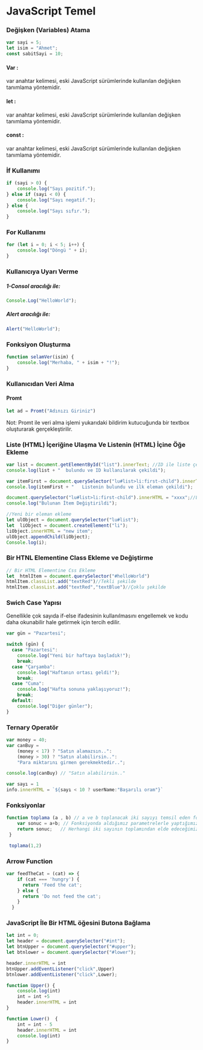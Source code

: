 # JavaScript Temel

### Değişken (Variables) Atama

```javascript
var sayi = 5;
let isim = "Ahmet";
const sabitSayi = 10;
```
#### Var :
var anahtar kelimesi, eski JavaScript sürümlerinde kullanılan değişken tanımlama yöntemidir.

#### let :
var anahtar kelimesi, eski JavaScript sürümlerinde kullanılan değişken tanımlama yöntemidir.

#### const :
var anahtar kelimesi, eski JavaScript sürümlerinde kullanılan değişken tanımlama yöntemidir.

### İf Kullanımı

```javascript
if (sayi > 0) {
    console.log("Sayı pozitif.");
} else if (sayi < 0) {
    console.log("Sayı negatif.");
} else {
    console.log("Sayı sıfır.");
}
```

### For Kullanımı

```javascript
for (let i = 0; i < 5; i++) {
    console.log("Döngü " + i);
}
```
### Kullanıcıya Uyarı Verme

##### 1-Consol aracılığı ile:

```javascript
Console.Log("HelloWorld");
```
##### Alert aracılığı ile:

```javascript
Alert("HelloWorld");
```

### Fonksiyon Oluşturma

```javascript
function selamVer(isim) {
    console.log("Merhaba, " + isim + "!");
}
```

### Kullanıcıdan Veri Alma 

#### Promt

```javascript
let ad = Promt("Adınızı Giriniz")
```
Not: Promt ile veri alma işlemi yukarıdaki bildirim kutucuğunda bir textbox oluşturarak gerçekleştirilir.

### Liste (HTML) İçeriğine Ulaşma Ve Listenin (HTML) İçine Öğe Ekleme

```javascript
var list = document.getElementById("list").innerText; //ID ile liste çekme
console.log(list + "  bulundu ve ID kullanılarak çekildi"); 

var itemFirst = document.querySelector("lu#list>li:first-child").innerText; //İlk elemanı çekme
console.log(itemFirst + "   Listenin bulundu ve ilk eleman çekildi");

document.querySelector("lu#list>li:first-child").innerHTML = "xxxx";//Listenin ilk öğesini değiştirme
console.log("Bulunan İtem Değiştirildi");

//Yeni bir eleman ekleme
let ulObject = document.querySelector("lu#list");
let  liObject = document.createElement("li");
liObject.innerHTML = "new item";
ulObject.appendChild(liObject);
Console.log(i);
```

### Bir HTNL Elementine Class Ekleme ve Değiştirme 

```javascript
// Bir HTML Elementine Css Ekleme 
let  htmlItem = document.querySelector("#helloWorld")
htmlItem.classList.add("textRed")//Tekli şekilde
htmlItem.classList.add("textRed","textBlue")//Çoklu şekilde
```
### Swich Case Yapısı
Genellikle çok sayıda if-else ifadesinin kullanılmasını engellemek ve kodu daha okunabilir hale getirmek için tercih edilir.
```javascript
var gün = "Pazartesi";

switch (gün) {
  case "Pazartesi":
    console.log("Yeni bir haftaya başladık!");
    break;
  case "Çarşamba":
    console.log("Haftanın ortası geldi!");
    break;
  case "Cuma":
    console.log("Hafta sonuna yaklaşıyoruz!");
    break;
  default:
    console.log("Diğer günler");
}
```
### Ternary Operatör
```javascript
var money = 40;
var canBuy = 
    (money < 17) ? "Satın alamazsın..":
    (money > 30) ? "Satın alabilirsin..":
    "Para miktarını girmen gerekmektedir..";

console.log(canBuy) // "Satın alabilirsin.."
```

```javascript
var sayı = 1
info.innerHTML = `${sayı < 10 ? userName:"Başarılı oram"}`
```

### Fonksiyonlar

```javascript
function toplama (a , b) // a ve b toplanacak iki sayıyı temsil eden fonksiyon parametreleri(girdileri) {  
    var sonuc = a+b; // Fonksiyonda aldığımız parametrelerle yaptığımız işlem
	return sonuc;  	// Herhangi iki sayının toplamından elde edeceğimiz işlem sonucunu, return ifadesinden hemen sonra belirtiyoruz.
 }      

 toplama(1,2)
```
### Arrow Function

```javascript
var feedTheCat = (cat) => {
    if (cat === 'hungry') {
      return 'Feed the cat';
    } else {
      return 'Do not feed the cat';
    }
  }
```
### JavaScript İle Bir HTML öğesini Butona Bağlama

```javascript
let int = 0;
let header = document.querySelector("#int");
let btnUpper = document.querySelector("#upper");
let btnlower = document.querySelector("#lower");

header.innerHTML = int
btnUpper.addEventListener("click",Upper)
btnlower.addEventListener("click",Lower);

function Upper() {
    console.log(int)
    int = int +5
    header.innerHTML = int
}

function Lower()  {
    int = int - 5
    header.innerHTML = int
    console.log(int)
}
```